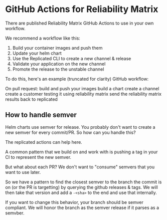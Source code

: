 # GitHub Actions for Reliability Matrix

There are published Reliability Matrix GitHub Actions to use in your own workflow.

We recommend a workflow like this:

1. Build your container images and push them
1. Update your helm chart
1. Use the Replicated CLI to create a new channel & release
1. Validate your application on the new channel
1. Promote the release to the unstable channel

To do this, here's an example (truncated for clarity) GitHub workflow:

On pull request:
    build and push your images
    build a chart
    create a channel
    create a customer
    testing it using reliability matrix
    send the reliability matrix results back to replicated

## How to handle semver
Helm charts use semver for release. You probably don't want to create a new semver for every commit/PR. So how can you handle this?

The replicated actions can help here.

A common pattern that we build on and work with is pushing a tag in your CI to represent the new semver.

But what about each PR? We don't want to "consume" semvers that you want to use later.

So we have a pattern to find the closest semver to the branch the commit is on (or the PR is targetting) by querying the github releases & tags. We will then take that version and add a `-<sha>` to the end and use that internally.

If you want to change this behavior, your branch should be semver compliant. We will honor the branch as the semver release if it parses as a semvber.

